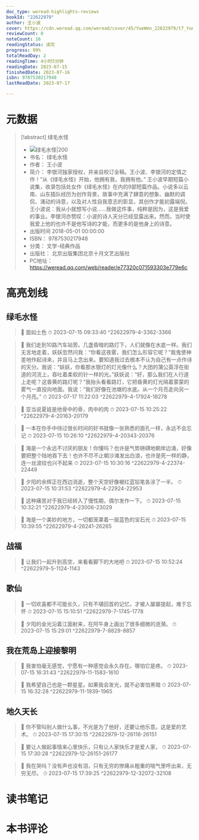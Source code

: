 ```yaml
---
doc_type: weread-highlights-reviews
bookId: "22622979"
author: 王小波
cover: https://cdn.weread.qq.com/weread/cover/45/YueWen_22622979/t7_YueWen_22622979.jpg
reviewCount: 0
noteCount: 16
readingStatus: 读完
progress: 99%
totalReadDay: 2
readingTime: 4小时5分钟
readingDate: 2023-07-15
finishedDate: 2023-07-16
isbn: 9787530217948
lastReadDate: 2023-07-17

---
```

# 元数据
> [!abstract] 绿毛水怪
> - ![ 绿毛水怪|200](https://cdn.weread.qq.com/weread/cover/45/YueWen_22622979/t7_YueWen_22622979.jpg)
> - 书名： 绿毛水怪
> - 作者： 王小波
> - 简介： 李银河独家授权，并亲自校订全稿。王小波、李银河的定情之作！“从《绿毛水怪》开始，他拥有我，我拥有他。” 王小波早期短篇小说集，收录包括处女作《绿毛水怪》在内的9部短篇作品。小说多以云南、山东插队经历为创作背景，故事中充满了肆意的想象、幽默的调侃、涌动的诗意，以及对人性自我意志的彰显，其创作才能初露端倪。王小波说：我从小就想写小说……我做这件事，纯粹是因为，这是我爱的事业。李银河亦赞叹：小波的诗人天分已经显露出来。然而，当时使我爱上他的也许不是他写诗的才能，而更多的是他身上的诗意。
> - 出版时间 2018-05-01 00:00:00
> - ISBN： 9787530217948
> - 分类： 文学-经典作品
> - 出版社： 北京出版集团北京十月文艺出版社
> - PC地址：https://weread.qq.com/web/reader/e77320c071593303e779e6c

# 高亮划线

## 绿毛水怪

> 📌 面如土色 
> ⏱ 2023-07-15 09:33:40 ^22622979-4-3362-3366

> 📌 我们走到10路汽车站旁。几盏昏暗的路灯下，人们就像在水底一样。我们无言地走着，妖妖忽然问我：“你看这夜雾，我们怎么形容它呢？”我鬼使神差地作起诗来，并且马上念出来。要知道我过去根本不认为自己有一点作诗的天分。我说：“妖妖，你看那水银灯的灯光像什么？大团的蒲公英浮在街道的河流上，吞吐着柔软的针一样的光。”妖妖说：“好，那么我们在人行道上走呢？这昏黄的路灯呢？”我抬头看看路灯，它把昏黄的灯光隔着蒙蒙的雾气一直投向地面。我说：“我们好像在池塘的水底。从一个月亮走向另一个月亮。” 
> ⏱ 2023-07-17 11:22:03 ^22622979-4-17924-18278

> 📌 亚当说夏娃是他骨中的骨，肉中的肉 
> ⏱ 2023-07-15 10:25:22 ^22622979-4-20163-20179

> 📌 一本在你手中待过很长时间的好书就像一张熟悉的面孔一样，永远不会忘记 
> ⏱ 2023-07-15 10:26:10 ^22622979-4-20343-20376

> 📌 海是一个永远不讨厌的朋友！你懂吗？也许是气势磅礴地朝岸边涌，好像要把整个陆地吞下去！也许不尽不止朝沙滩发出白浪，也许是死一样的静，连一丝波纹也兴不起来 
> ⏱ 2023-07-15 10:30:16 ^22622979-4-22374-22449

> 📌 夕阳的余辉正在西边消逝，整个天空好像被红蓝铅笔各涂了一半。 
> ⏱ 2023-07-15 10:31:53 ^22622979-4-22924-22953

> 📌 这种痛苦对于我已经转入了慢性期，偶尔发作一下。 
> ⏱ 2023-07-15 10:32:21 ^22622979-4-23006-23029

> 📌 海是一个美妙的地方，一切都笼罩着一层蓝色的宝石光 
> ⏱ 2023-07-15 10:39:55 ^22622979-4-26241-26265

## 战福

> 📌 让我们一起升到高空，来看看脚下的大地吧 
> ⏱ 2023-07-15 10:52:24 ^22622979-5-1124-1143

## 歌仙

> 📌 一切欢喜都不可能长久，只有不堪回首的记忆，才被人屡屡提起，难于忘怀 
> ⏱ 2023-07-15 15:10:51 ^22622979-7-1745-1778

> 📌 夕阳的金光沿着江面射来，在阿牛身上画出了很多细微的涟漪。 
> ⏱ 2023-07-15 15:29:01 ^22622979-7-8829-8857

## 我在荒岛上迎接黎明

> 📌 我害怕毫无感觉，宁愿有一种感觉会永久存在。哪怕它是疼。 
> ⏱ 2023-07-15 16:31:43 ^22622979-11-1583-1610

> 📌 我希望自己也是一颗星星。如果我会发光，就不必害怕黑暗 
> ⏱ 2023-07-15 16:32:28 ^22622979-11-1939-1965

## 地久天长

> 📌 你不管叫别人做什么事，不光是为了他好，还要让他乐意。这是爱的艺术。 
> ⏱ 2023-07-15 17:30:15 ^22622979-12-26118-26151

> 📌 要让人做起事情来心里快乐，只有让人家快乐才是爱人家， 
> ⏱ 2023-07-15 17:30:28 ^22622979-12-26151-26177

> 📌 我在哭吗？没有声也没有泪，只有无穷的惨痛从粗重的喘气里呼出来，无穷无尽。 
> ⏱ 2023-07-15 17:39:25 ^22622979-12-32072-32108

# 读书笔记

# 本书评论
